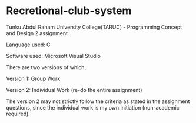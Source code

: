 # Recretional-club-system
Tunku Abdul Raham University College(TARUC) - Programming Concept and Design 2 assignment

Language used: C

Software used: Microsoft Visual Studio


There are two versions of which, 

Version 1: Group Work

Version 2: Individual Work (re-do the entire assignment)


The version 2 may not strictly follow the criteria as stated in the assignment questions, 
since the individual work is my own initiation (non-academic required).

